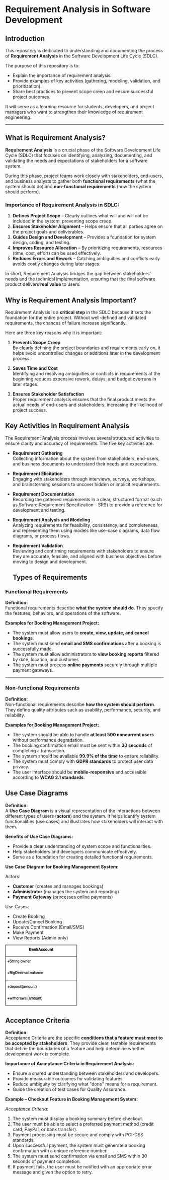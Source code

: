 # Requirement Analysis in Software Development

## Introduction
This repository is dedicated to understanding and documenting the process of **Requirement Analysis** in the Software Development Life Cycle (SDLC).  

The purpose of this repository is to:  
- Explain the importance of requirement analysis.  
- Provide examples of key activities (gathering, modeling, validation, and prioritization).  
- Share best practices to prevent scope creep and ensure successful project outcomes.  

It will serve as a learning resource for students, developers, and project managers who want to strengthen their knowledge of requirement engineering.

---

## What is Requirement Analysis?
**Requirement Analysis** is a crucial phase of the Software Development Life Cycle (SDLC) that focuses on identifying, analyzing, documenting, and validating the needs and expectations of stakeholders for a software system.  

During this phase, project teams work closely with stakeholders, end-users, and business analysts to gather both **functional requirements** (what the system should do) and **non-functional requirements** (how the system should perform).  

### Importance of Requirement Analysis in SDLC:
1. **Defines Project Scope** – Clearly outlines what will and will not be included in the system, preventing scope creep.  
2. **Ensures Stakeholder Alignment** – Helps ensure that all parties agree on the project goals and deliverables.  
3. **Guides Design and Development** – Provides a foundation for system design, coding, and testing.  
4. **Improves Resource Allocation** – By prioritizing requirements, resources (time, cost, effort) can be used effectively.  
5. **Reduces Errors and Rework** – Catching ambiguities and conflicts early avoids costly changes during later stages.  

In short, Requirement Analysis bridges the gap between stakeholders' needs and the technical implementation, ensuring that the final software product delivers **real value** to users.

## Why is Requirement Analysis Important?
Requirement Analysis is a **critical step** in the SDLC because it sets the foundation for the entire project. Without well-defined and validated requirements, the chances of failure increase significantly.  

Here are three key reasons why it is important:  

1. **Prevents Scope Creep**  
   By clearly defining the project boundaries and requirements early on, it helps avoid uncontrolled changes or additions later in the development process.  

2. **Saves Time and Cost**  
   Identifying and resolving ambiguities or conflicts in requirements at the beginning reduces expensive rework, delays, and budget overruns in later stages.  

3. **Ensures Stakeholder Satisfaction**  
   Proper requirement analysis ensures that the final product meets the actual needs of end-users and stakeholders, increasing the likelihood of project success.  

## Key Activities in Requirement Analysis
The Requirement Analysis process involves several structured activities to ensure clarity and accuracy of requirements. The five key activities are:  

- **Requirement Gathering**  
  Collecting information about the system from stakeholders, end-users, and business documents to understand their needs and expectations.  

- **Requirement Elicitation**  
  Engaging with stakeholders through interviews, surveys, workshops, and brainstorming sessions to uncover hidden or implicit requirements.  

- **Requirement Documentation**  
  Recording the gathered requirements in a clear, structured format (such as Software Requirement Specification – SRS) to provide a reference for development and testing.  

- **Requirement Analysis and Modeling**  
  Analyzing requirements for feasibility, consistency, and completeness, and representing them using models like use-case diagrams, data flow diagrams, or process flows.  

- **Requirement Validation**  
  Reviewing and confirming requirements with stakeholders to ensure they are accurate, feasible, and aligned with business objectives before moving to design and development.

  ## Types of Requirements

### Functional Requirements
**Definition:**  
Functional requirements describe **what the system should do**. They specify the features, behaviors, and operations of the software.  

**Examples for Booking Management Project:**  
- The system must allow users to **create, view, update, and cancel bookings**.  
- The system must send **email and SMS confirmations** after a booking is successfully made.  
- The system must allow administrators to **view booking reports** filtered by date, location, and customer.  
- The system must process **online payments** securely through multiple payment gateways.  

---

### Non-functional Requirements
**Definition:**  
Non-functional requirements describe **how the system should perform**. They define quality attributes such as usability, performance, security, and reliability.  

**Examples for Booking Management Project:**  
- The system should be able to handle **at least 500 concurrent users** without performance degradation.  
- The booking confirmation email must be sent within **30 seconds** of completing a transaction.  
- The system should be available **99.9% of the time** to ensure reliability.  
- The system must comply with **GDPR standards** to protect user data privacy.  
- The user interface should be **mobile-responsive** and accessible according to **WCAG 2.1 standards**.

## Use Case Diagrams

**Definition:**  
A **Use Case Diagram** is a visual representation of the interactions between different types of users (**actors**) and the system. It helps identify system functionalities (use cases) and illustrates how stakeholders will interact with them.  

**Benefits of Use Case Diagrams:**  
- Provide a clear understanding of system scope and functionalities.  
- Help stakeholders and developers communicate effectively.  
- Serve as a foundation for creating detailed functional requirements.  

**Use Case Diagram for Booking Management System:**  

Actors:  
- **Customer** (creates and manages bookings)  
- **Administrator** (manages the system and reporting)  
- **Payment Gateway** (processes online payments)  

Use Cases:  
- Create Booking  
- Update/Cancel Booking  
- Receive Confirmation (Email/SMS)  
- Make Payment  
- View Reports (Admin only)  

![Booking Management Use Case Diagram](alx-booking-uc.png)  

## Acceptance Criteria

**Definition:**  
Acceptance Criteria are the specific **conditions that a feature must meet to be accepted by stakeholders**. They provide clear, testable requirements that define the boundaries of a feature and help determine whether development work is complete.  

**Importance of Acceptance Criteria in Requirement Analysis:**  
- Ensure a shared understanding between stakeholders and developers.  
- Provide measurable outcomes for validating features.  
- Reduce ambiguity by clarifying what "done" means for a requirement.  
- Guide the creation of test cases for Quality Assurance.  

**Example – Checkout Feature in Booking Management System:**  

*Acceptance Criteria:*  
1. The system must display a booking summary before checkout.  
2. The user must be able to select a preferred payment method (credit card, PayPal, or bank transfer).  
3. Payment processing must be secure and comply with PCI-DSS standards.  
4. Upon successful payment, the system must generate a booking confirmation with a unique reference number.  
5. The system must send confirmation via email and SMS within 30 seconds of payment completion.  
6. If payment fails, the user must be notified with an appropriate error message and given the option to retry.  

